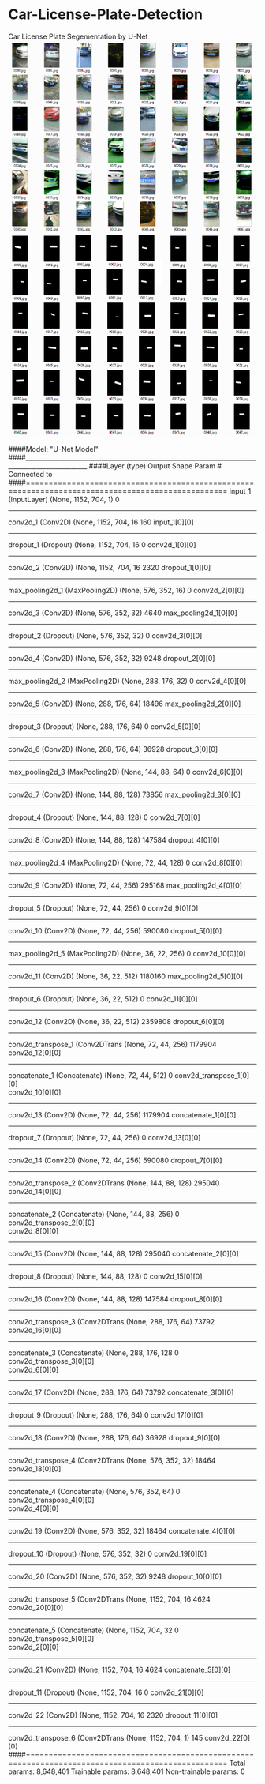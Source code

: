 # Car-License-Plate-Detection
Car License Plate Segementation by U-Net
![](https://github.com/buwasoft/Car-License-Plate-Detection/blob/master/RGB.png)  
![](https://github.com/buwasoft/Car-License-Plate-Detection/blob/master/segmented.png)  

####Model: "U-Net Model"
####__________________________________________________________________________________________________
####Layer (type)                    Output Shape         Param #     Connected to                     
####==================================================================================================
input_1 (InputLayer)            (None, 1152, 704, 1) 0                                            
__________________________________________________________________________________________________
conv2d_1 (Conv2D)               (None, 1152, 704, 16 160         input_1[0][0]                    
__________________________________________________________________________________________________
dropout_1 (Dropout)             (None, 1152, 704, 16 0           conv2d_1[0][0]                   
__________________________________________________________________________________________________
conv2d_2 (Conv2D)               (None, 1152, 704, 16 2320        dropout_1[0][0]                  
__________________________________________________________________________________________________
max_pooling2d_1 (MaxPooling2D)  (None, 576, 352, 16) 0           conv2d_2[0][0]                   
__________________________________________________________________________________________________
conv2d_3 (Conv2D)               (None, 576, 352, 32) 4640        max_pooling2d_1[0][0]            
__________________________________________________________________________________________________
dropout_2 (Dropout)             (None, 576, 352, 32) 0           conv2d_3[0][0]                   
__________________________________________________________________________________________________
conv2d_4 (Conv2D)               (None, 576, 352, 32) 9248        dropout_2[0][0]                  
__________________________________________________________________________________________________
max_pooling2d_2 (MaxPooling2D)  (None, 288, 176, 32) 0           conv2d_4[0][0]                   
__________________________________________________________________________________________________
conv2d_5 (Conv2D)               (None, 288, 176, 64) 18496       max_pooling2d_2[0][0]            
__________________________________________________________________________________________________
dropout_3 (Dropout)             (None, 288, 176, 64) 0           conv2d_5[0][0]                   
__________________________________________________________________________________________________
conv2d_6 (Conv2D)               (None, 288, 176, 64) 36928       dropout_3[0][0]                  
__________________________________________________________________________________________________
max_pooling2d_3 (MaxPooling2D)  (None, 144, 88, 64)  0           conv2d_6[0][0]                   
__________________________________________________________________________________________________
conv2d_7 (Conv2D)               (None, 144, 88, 128) 73856       max_pooling2d_3[0][0]            
__________________________________________________________________________________________________
dropout_4 (Dropout)             (None, 144, 88, 128) 0           conv2d_7[0][0]                   
__________________________________________________________________________________________________
conv2d_8 (Conv2D)               (None, 144, 88, 128) 147584      dropout_4[0][0]                  
__________________________________________________________________________________________________
max_pooling2d_4 (MaxPooling2D)  (None, 72, 44, 128)  0           conv2d_8[0][0]                   
__________________________________________________________________________________________________
conv2d_9 (Conv2D)               (None, 72, 44, 256)  295168      max_pooling2d_4[0][0]            
__________________________________________________________________________________________________
dropout_5 (Dropout)             (None, 72, 44, 256)  0           conv2d_9[0][0]                   
__________________________________________________________________________________________________
conv2d_10 (Conv2D)              (None, 72, 44, 256)  590080      dropout_5[0][0]                  
__________________________________________________________________________________________________
max_pooling2d_5 (MaxPooling2D)  (None, 36, 22, 256)  0           conv2d_10[0][0]                  
__________________________________________________________________________________________________
conv2d_11 (Conv2D)              (None, 36, 22, 512)  1180160     max_pooling2d_5[0][0]            
__________________________________________________________________________________________________
dropout_6 (Dropout)             (None, 36, 22, 512)  0           conv2d_11[0][0]                  
__________________________________________________________________________________________________
conv2d_12 (Conv2D)              (None, 36, 22, 512)  2359808     dropout_6[0][0]                  
__________________________________________________________________________________________________
conv2d_transpose_1 (Conv2DTrans (None, 72, 44, 256)  1179904     conv2d_12[0][0]                  
__________________________________________________________________________________________________
concatenate_1 (Concatenate)     (None, 72, 44, 512)  0           conv2d_transpose_1[0][0]         
                                                                 conv2d_10[0][0]                  
__________________________________________________________________________________________________
conv2d_13 (Conv2D)              (None, 72, 44, 256)  1179904     concatenate_1[0][0]              
__________________________________________________________________________________________________
dropout_7 (Dropout)             (None, 72, 44, 256)  0           conv2d_13[0][0]                  
__________________________________________________________________________________________________
conv2d_14 (Conv2D)              (None, 72, 44, 256)  590080      dropout_7[0][0]                  
__________________________________________________________________________________________________
conv2d_transpose_2 (Conv2DTrans (None, 144, 88, 128) 295040      conv2d_14[0][0]                  
__________________________________________________________________________________________________
concatenate_2 (Concatenate)     (None, 144, 88, 256) 0           conv2d_transpose_2[0][0]         
                                                                 conv2d_8[0][0]                   
__________________________________________________________________________________________________
conv2d_15 (Conv2D)              (None, 144, 88, 128) 295040      concatenate_2[0][0]              
__________________________________________________________________________________________________
dropout_8 (Dropout)             (None, 144, 88, 128) 0           conv2d_15[0][0]                  
__________________________________________________________________________________________________
conv2d_16 (Conv2D)              (None, 144, 88, 128) 147584      dropout_8[0][0]                  
__________________________________________________________________________________________________
conv2d_transpose_3 (Conv2DTrans (None, 288, 176, 64) 73792       conv2d_16[0][0]                  
__________________________________________________________________________________________________
concatenate_3 (Concatenate)     (None, 288, 176, 128 0           conv2d_transpose_3[0][0]         
                                                                 conv2d_6[0][0]                   
__________________________________________________________________________________________________
conv2d_17 (Conv2D)              (None, 288, 176, 64) 73792       concatenate_3[0][0]              
__________________________________________________________________________________________________
dropout_9 (Dropout)             (None, 288, 176, 64) 0           conv2d_17[0][0]                  
__________________________________________________________________________________________________
conv2d_18 (Conv2D)              (None, 288, 176, 64) 36928       dropout_9[0][0]                  
__________________________________________________________________________________________________
conv2d_transpose_4 (Conv2DTrans (None, 576, 352, 32) 18464       conv2d_18[0][0]                  
__________________________________________________________________________________________________
concatenate_4 (Concatenate)     (None, 576, 352, 64) 0           conv2d_transpose_4[0][0]         
                                                                 conv2d_4[0][0]                   
__________________________________________________________________________________________________
conv2d_19 (Conv2D)              (None, 576, 352, 32) 18464       concatenate_4[0][0]              
__________________________________________________________________________________________________
dropout_10 (Dropout)            (None, 576, 352, 32) 0           conv2d_19[0][0]                  
__________________________________________________________________________________________________
conv2d_20 (Conv2D)              (None, 576, 352, 32) 9248        dropout_10[0][0]                 
__________________________________________________________________________________________________
conv2d_transpose_5 (Conv2DTrans (None, 1152, 704, 16 4624        conv2d_20[0][0]                  
__________________________________________________________________________________________________
concatenate_5 (Concatenate)     (None, 1152, 704, 32 0           conv2d_transpose_5[0][0]         
                                                                 conv2d_2[0][0]                   
__________________________________________________________________________________________________
conv2d_21 (Conv2D)              (None, 1152, 704, 16 4624        concatenate_5[0][0]              
__________________________________________________________________________________________________
dropout_11 (Dropout)            (None, 1152, 704, 16 0           conv2d_21[0][0]                  
__________________________________________________________________________________________________
conv2d_22 (Conv2D)              (None, 1152, 704, 16 2320        dropout_11[0][0]                 
__________________________________________________________________________________________________
conv2d_transpose_6 (Conv2DTrans (None, 1152, 704, 1) 145         conv2d_22[0][0]                  
####==================================================================================================
Total params: 8,648,401
Trainable params: 8,648,401
Non-trainable params: 0

